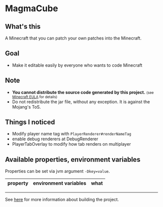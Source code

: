 # MagmaCube

## What's this

A Minecraft that you can patch your own patches into the Minecraft.

## Goal
- Make it editable easily by everyone who wants to code Minecraft

## Note
- **You cannot distribute the source code generated by this project.** <small>(see [Minecraft EULA](https://account.mojang.com/documents/minecraft_eula) for details)</small>
- Do not redistribute the jar file, without any exception. It is against the Mojang's ToS.

## Things I noticed
- Modify player name tag with `PlayerRenderer#renderNameTag`
- enable debug renderers at DebugRenderer
- PlayerTabOverlay to modify how tab renders on multiplayer

## Available properties, environment variables
Properties can be set via jvm argument `-Dkey=value`.

| property | environment variables | what |
|----------|-----------------------|------|

----

See [here](CONTRIBUTING.md) for more information about building the project.
